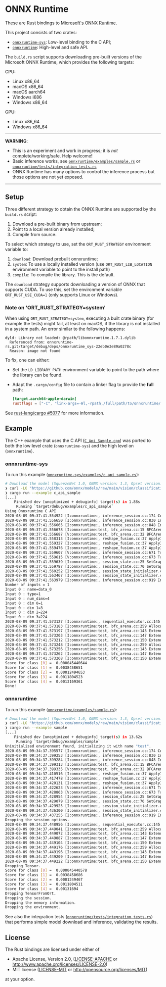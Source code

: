 # ONNX Runtime

These are Rust bindings to
[Microsoft's ONNX Runtime](https://github.com/microsoft/onnxruntime).

This project consists of two crates:

* [`onnxruntime-sys`](onnxruntime-sys): Low-level binding to the C API;
* [`onnxruntime`](onnxruntime): High-level and safe API.

The `build.rs` script supports downloading pre-built versions of the Microsoft ONNX Runtime,
which provides the following targets:

CPU:

* Linux x86_64
* macOS x86_64
* macOS aarch64
* Windows i686
* Windows x86_64

GPU:

* Linux x86_64
* Windows x86_64

---

**WARNING**:

* This is an experiment and work in progress; it is _not_ complete/working/safe. Help welcome!
* Basic inference works, see [`onnxruntime/examples/sample.rs`](onnxruntime/examples/sample.rs) or [`onnxruntime/tests/integration_tests.rs`](onnxruntime/tests/integration_tests.rs)
* ONNX Runtime has many options to control the inference process but those options are not yet exposed.

---

## Setup

Three different strategy to obtain the ONNX Runtime are supported by the `build.rs` script:

1. Download a pre-built binary from upstream;
2. Point to a local version already installed;
3. Compile from source.

To select which strategy to use, set the `ORT_RUST_STRATEGY` environment variable to:

1. `download`: Download prebuilt onnxruntime;
2. `system`: To use a locally installed version (use `ORT_RUST_LIB_LOCATION` environment variable to point to the install path)
3. `compile`: To compile the library. This is the default.

The `download` strategy supports downloading a version of ONNX that supports CUDA. To use this, set the
environment variable `ORT_RUST_USE_CUDA=1` (only supports Linux or Windows).

### Note on 'ORT_RUST_STRATEGY=system'

When using `ORT_RUST_STRATEGY=system`, executing a built crate binary (for example the tests) might fail, at least on macOS,
if the library is not installed in a system path. An error similar to the following happens:

```text
dyld: Library not loaded: @rpath/libonnxruntime.1.7.1.dylib
  Referenced from: onnxruntime-rs.git/target/debug/deps/onnxruntime_sys-22eb0e3e89a0278c
  Reason: image not found
```

To fix, one can either:

* Set the `LD_LIBRARY_PATH` environment variable to point to the path where the library can be found.
* Adapt the `.cargo/config` file to contain a linker flag to provide the **full** path:

  ```toml
  [target.aarch64-apple-darwin]
  rustflags = ["-C", "link-args=-Wl,-rpath,/full/path/to/onnxruntime/lib"]
  ```

See [rust-lang/cargo #5077](https://github.com/rust-lang/cargo/issues/5077) for more information.

## Example

The C++ example that uses the C API
([`C_Api_Sample.cpp`](https://github.com/microsoft/onnxruntime/blob/v1.3.1/csharp/test/Microsoft.ML.OnnxRuntime.EndToEndTests.Capi/C_Api_Sample.cpp))
was ported to both the low level crate (`onnxruntime-sys`) and the high level on (`onnxruntime`).

### onnxruntime-sys

To run this example ([`onnxruntime-sys/examples/c_api_sample.rs`](onnxruntime-sys/examples/c_api_sample.rs)):

```sh
# Download the model (SqueezeNet 1.0, ONNX version: 1.3, Opset version: 8)
❯ curl -LO "https://github.com/onnx/models/raw/main/vision/classification/squeezenet/model/squeezenet1.0-8.onnx"
❯ cargo run --example c_api_sample
[...]
    Finished dev [unoptimized + debuginfo] target(s) in 1.88s
     Running `target/debug/examples/c_api_sample`
Using Onnxruntime C API
2020-08-09 09:37:41.554922 [I:onnxruntime:, inference_session.cc:174 ConstructorCommon] Creating and using per session threadpools since use_per_session_threads_ is true
2020-08-09 09:37:41.556650 [I:onnxruntime:, inference_session.cc:830 Initialize] Initializing session.
2020-08-09 09:37:41.556665 [I:onnxruntime:, inference_session.cc:848 Initialize] Adding default CPU execution provider.
2020-08-09 09:37:41.556678 [I:onnxruntime:test, bfc_arena.cc:15 BFCArena] Creating BFCArena for Cpu
2020-08-09 09:37:41.556687 [V:onnxruntime:test, bfc_arena.cc:32 BFCArena] Creating 21 bins of max chunk size 256 to 268435456
2020-08-09 09:37:41.558313 [I:onnxruntime:, reshape_fusion.cc:37 ApplyImpl] Total fused reshape node count: 0
2020-08-09 09:37:41.559327 [I:onnxruntime:, reshape_fusion.cc:37 ApplyImpl] Total fused reshape node count: 0
2020-08-09 09:37:41.559476 [I:onnxruntime:, reshape_fusion.cc:37 ApplyImpl] Total fused reshape node count: 0
2020-08-09 09:37:41.559607 [V:onnxruntime:, inference_session.cc:671 TransformGraph] Node placements
2020-08-09 09:37:41.559615 [V:onnxruntime:, inference_session.cc:673 TransformGraph] All nodes have been placed on [CPUExecutionProvider].
2020-08-09 09:37:41.559639 [I:onnxruntime:, session_state.cc:25 SetGraph] SaveMLValueNameIndexMapping
2020-08-09 09:37:41.559787 [I:onnxruntime:, session_state.cc:70 SetGraph] Done saving OrtValue mappings.
2020-08-09 09:37:41.560252 [I:onnxruntime:, session_state_initializer.cc:178 SaveInitializedTensors] Saving initialized tensors.
2020-08-09 09:37:41.563467 [I:onnxruntime:, session_state_initializer.cc:223 SaveInitializedTensors] Done saving initialized tensors
2020-08-09 09:37:41.563979 [I:onnxruntime:, inference_session.cc:919 Initialize] Session successfully initialized.
Number of inputs = 1
Input 0 : name=data_0
Input 0 : type=1
Input 0 : num_dims=4
Input 0 : dim 0=1
Input 0 : dim 1=3
Input 0 : dim 2=224
Input 0 : dim 3=224
2020-08-09 09:37:41.573127 [I:onnxruntime:, sequential_executor.cc:145 Execute] Begin execution
2020-08-09 09:37:41.573183 [I:onnxruntime:test, bfc_arena.cc:259 AllocateRawInternal] Extending BFCArena for Cpu. bin_num:13 rounded_bytes:3154176
2020-08-09 09:37:41.573197 [I:onnxruntime:test, bfc_arena.cc:143 Extend] Extended allocation by 4194304 bytes.
2020-08-09 09:37:41.573203 [I:onnxruntime:test, bfc_arena.cc:147 Extend] Total allocated bytes: 9137152
2020-08-09 09:37:41.573212 [I:onnxruntime:test, bfc_arena.cc:150 Extend] Allocated memory at 0x7fb7d6cb7000 to 0x7fb7d70b7000
2020-08-09 09:37:41.573248 [I:onnxruntime:test, bfc_arena.cc:259 AllocateRawInternal] Extending BFCArena for Cpu. bin_num:8 rounded_bytes:65536
2020-08-09 09:37:41.573256 [I:onnxruntime:test, bfc_arena.cc:143 Extend] Extended allocation by 4194304 bytes.
2020-08-09 09:37:41.573262 [I:onnxruntime:test, bfc_arena.cc:147 Extend] Total allocated bytes: 13331456
2020-08-09 09:37:41.573268 [I:onnxruntime:test, bfc_arena.cc:150 Extend] Allocated memory at 0x7fb7d70b7000 to 0x7fb7d74b7000
Score for class [0] =  0.000045440644
Score for class [1] =  0.0038458651
Score for class [2] =  0.00012494653
Score for class [3] =  0.0011804523
Score for class [4] =  0.0013169361
Done!
```

### onnxruntime

To run this example ([`onnxruntime/examples/sample.rs`](onnxruntime/examples/sample.rs)):

```sh
# Download the model (SqueezeNet 1.0, ONNX version: 1.3, Opset version: 8)
❯ curl -LO "https://github.com/onnx/models/raw/main/vision/classification/squeezenet/model/squeezenet1.0-8.onnx"
❯ cargo run --example sample
[...]
    Finished dev [unoptimized + debuginfo] target(s) in 13.62s
     Running `target/debug/examples/sample`
Uninitialized environment found, initializing it with name "test".
2020-08-09 09:34:37.395577 [I:onnxruntime:, inference_session.cc:174 ConstructorCommon] Creating and using per session threadpools since use_per_session_threads_ is true
2020-08-09 09:34:37.399253 [I:onnxruntime:, inference_session.cc:830 Initialize] Initializing session.
2020-08-09 09:34:37.399284 [I:onnxruntime:, inference_session.cc:848 Initialize] Adding default CPU execution provider.
2020-08-09 09:34:37.399313 [I:onnxruntime:test, bfc_arena.cc:15 BFCArena] Creating BFCArena for Cpu
2020-08-09 09:34:37.399335 [V:onnxruntime:test, bfc_arena.cc:32 BFCArena] Creating 21 bins of max chunk size 256 to 268435456
2020-08-09 09:34:37.410516 [I:onnxruntime:, reshape_fusion.cc:37 ApplyImpl] Total fused reshape node count: 0
2020-08-09 09:34:37.417478 [I:onnxruntime:, reshape_fusion.cc:37 ApplyImpl] Total fused reshape node count: 0
2020-08-09 09:34:37.420131 [I:onnxruntime:, reshape_fusion.cc:37 ApplyImpl] Total fused reshape node count: 0
2020-08-09 09:34:37.422623 [V:onnxruntime:, inference_session.cc:671 TransformGraph] Node placements
2020-08-09 09:34:37.428863 [V:onnxruntime:, inference_session.cc:673 TransformGraph] All nodes have been placed on [CPUExecutionProvider].
2020-08-09 09:34:37.428954 [I:onnxruntime:, session_state.cc:25 SetGraph] SaveMLValueNameIndexMapping
2020-08-09 09:34:37.429079 [I:onnxruntime:, session_state.cc:70 SetGraph] Done saving OrtValue mappings.
2020-08-09 09:34:37.429925 [I:onnxruntime:, session_state_initializer.cc:178 SaveInitializedTensors] Saving initialized tensors.
2020-08-09 09:34:37.436300 [I:onnxruntime:, session_state_initializer.cc:223 SaveInitializedTensors] Done saving initialized tensors
2020-08-09 09:34:37.437255 [I:onnxruntime:, inference_session.cc:919 Initialize] Session successfully initialized.
Dropping the session options.
2020-08-09 09:34:37.448956 [I:onnxruntime:, sequential_executor.cc:145 Execute] Begin execution
2020-08-09 09:34:37.449041 [I:onnxruntime:test, bfc_arena.cc:259 AllocateRawInternal] Extending BFCArena for Cpu. bin_num:13 rounded_bytes:3154176
2020-08-09 09:34:37.449072 [I:onnxruntime:test, bfc_arena.cc:143 Extend] Extended allocation by 4194304 bytes.
2020-08-09 09:34:37.449087 [I:onnxruntime:test, bfc_arena.cc:147 Extend] Total allocated bytes: 9137152
2020-08-09 09:34:37.449104 [I:onnxruntime:test, bfc_arena.cc:150 Extend] Allocated memory at 0x7fb3b9585000 to 0x7fb3b9985000
2020-08-09 09:34:37.449176 [I:onnxruntime:test, bfc_arena.cc:259 AllocateRawInternal] Extending BFCArena for Cpu. bin_num:8 rounded_bytes:65536
2020-08-09 09:34:37.449196 [I:onnxruntime:test, bfc_arena.cc:143 Extend] Extended allocation by 4194304 bytes.
2020-08-09 09:34:37.449209 [I:onnxruntime:test, bfc_arena.cc:147 Extend] Total allocated bytes: 13331456
2020-08-09 09:34:37.449222 [I:onnxruntime:test, bfc_arena.cc:150 Extend] Allocated memory at 0x7fb3b9985000 to 0x7fb3b9d85000
Dropping Tensor.
Score for class [0] =  0.000045440578
Score for class [1] =  0.0038458686
Score for class [2] =  0.0001249467
Score for class [3] =  0.0011804511
Score for class [4] =  0.00131694
Dropping TensorFromOrt.
Dropping the session.
Dropping the memory information.
Dropping the environment.
```

See also the integration tests ([`onnxruntime/tests/integration_tests.rs`](onnxruntime/tests/integration_tests.rs))
that performs simple model download and inference, validating the results.

## License

The Rust bindings are licensed under either of

* Apache License, Version 2.0, ([LICENSE-APACHE](LICENSE-APACHE) or
  http://www.apache.org/licenses/LICENSE-2.0)
* MIT license ([LICENSE-MIT](LICENSE-MIT) or
  http://opensource.org/licenses/MIT)

at your option.
